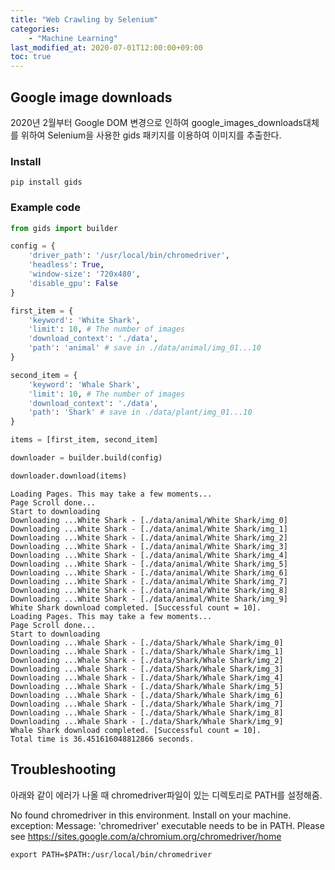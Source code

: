```yaml
---
title: "Web Crawling by Selenium"
categories: 
    - "Machine Learning"
last_modified_at: 2020-07-01T12:00:00+09:00
toc: true
---
```



## Google image downloads

2020년 2월부터 Google DOM 변경으로 인하여 google_images_downloads대체를 위하여 Selenium을 사용한 gids 패키지를 이용하여 이미지를 추출한다.

### Install
```
pip install gids
```

### Example code



```python
from gids import builder

config = {
    'driver_path': '/usr/local/bin/chromedriver',
    'headless': True,
    'window-size': '720x480',
    'disable_gpu': False
}

first_item = {
    'keyword': 'White Shark',
    'limit': 10, # The number of images
    'download_context': './data',
    'path': 'animal' # save in ./data/animal/img_01...10
}

second_item = {
    'keyword': 'Whale Shark',
    'limit': 10, # The number of images
    'download_context': './data',
    'path': 'Shark' # save in ./data/plant/img_01...10
}

items = [first_item, second_item]

downloader = builder.build(config)

downloader.download(items)
```

    Loading Pages. This may take a few moments...
    Page Scroll done...
    Start to downloading
    Downloading ...White Shark - [./data/animal/White Shark/img_0]
    Downloading ...White Shark - [./data/animal/White Shark/img_1]
    Downloading ...White Shark - [./data/animal/White Shark/img_2]
    Downloading ...White Shark - [./data/animal/White Shark/img_3]
    Downloading ...White Shark - [./data/animal/White Shark/img_4]
    Downloading ...White Shark - [./data/animal/White Shark/img_5]
    Downloading ...White Shark - [./data/animal/White Shark/img_6]
    Downloading ...White Shark - [./data/animal/White Shark/img_7]
    Downloading ...White Shark - [./data/animal/White Shark/img_8]
    Downloading ...White Shark - [./data/animal/White Shark/img_9]
    White Shark download completed. [Successful count = 10].
    Loading Pages. This may take a few moments...
    Page Scroll done...
    Start to downloading
    Downloading ...Whale Shark - [./data/Shark/Whale Shark/img_0]
    Downloading ...Whale Shark - [./data/Shark/Whale Shark/img_1]
    Downloading ...Whale Shark - [./data/Shark/Whale Shark/img_2]
    Downloading ...Whale Shark - [./data/Shark/Whale Shark/img_3]
    Downloading ...Whale Shark - [./data/Shark/Whale Shark/img_4]
    Downloading ...Whale Shark - [./data/Shark/Whale Shark/img_5]
    Downloading ...Whale Shark - [./data/Shark/Whale Shark/img_6]
    Downloading ...Whale Shark - [./data/Shark/Whale Shark/img_7]
    Downloading ...Whale Shark - [./data/Shark/Whale Shark/img_8]
    Downloading ...Whale Shark - [./data/Shark/Whale Shark/img_9]
    Whale Shark download completed. [Successful count = 10].
    Total time is 36.451616048812866 seconds.


## Troubleshooting

아래와 같이 에러가 나올 때 chromedriver파일이 있는 디렉토리로 PATH를 설정해줌.

No found chromedriver in this environment.
Install on your machine. exception: Message: 'chromedriver' executable needs to be in PATH. Please see https://sites.google.com/a/chromium.org/chromedriver/home

```
export PATH=$PATH:/usr/local/bin/chromedriver
```


```python

```
